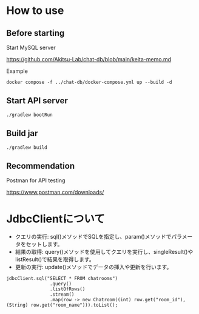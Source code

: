 # How to use

## Before starting

Start MySQL server

https://github.com/Akitsu-Lab/chat-db/blob/main/keita-memo.md

Example

```shell
docker compose -f ../chat-db/docker-compose.yml up --build -d
```

## Start API server

```shell
./gradlew bootRun
```

## Build jar

```shell
./gradlew build
```

## Recommendation

Postman for API testing

https://www.postman.com/downloads/

# JdbcClientについて

- クエリの実行: sql()メソッドでSQLを指定し、param()メソッドでパラメータをセットします。
- 結果の取得: query()メソッドを使用してクエリを実行し、singleResult()やlistResult()で結果を取得します。
- 更新の実行: update()メソッドでデータの挿入や更新を行います。

```
jdbcClient.sql("SELECT * FROM chatrooms")
                .query()
                .listOfRows()
                .stream()
                .map(row -> new Chatroom((int) row.get("room_id"), (String) row.get("room_name"))).toList();
```